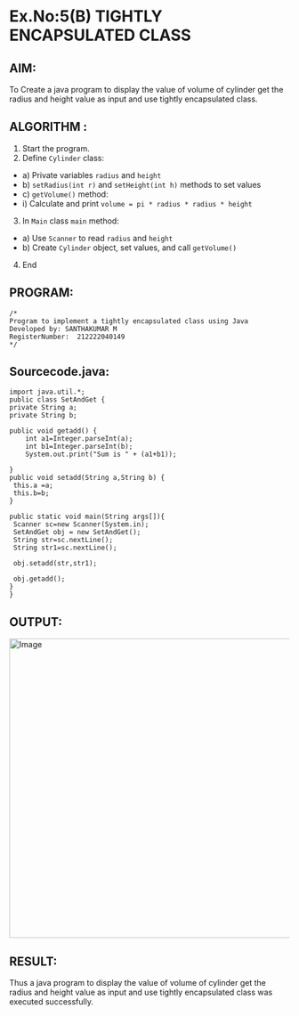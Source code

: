 # Ex.No:5(B) TIGHTLY ENCAPSULATED CLASS

## AIM:
To Create a java program to display the value of volume of cylinder get the radius and height value as input and use tightly encapsulated class.

## ALGORITHM :
1.	Start the program.
2.	Define `Cylinder` class:
-	a) Private variables `radius` and `height`
-	b) `setRadius(int r)` and `setHeight(int h)` methods to set values
-	c) `getVolume()` method:
- i) Calculate and print `volume = pi * radius * radius * height`
3.	In `Main` class `main` method:
-	a) Use `Scanner` to read `radius` and `height`
-	b) Create `Cylinder` object, set values, and call `getVolume()`
4.	End
## PROGRAM:
 ```
/*
Program to implement a tightly encapsulated class using Java
Developed by: SANTHAKUMAR M
RegisterNumber:  212222040149
*/
```

## Sourcecode.java:
```
import java.util.*;
public class SetAndGet {
private String a;
private String b;

public void getadd() {
    int a1=Integer.parseInt(a);
    int b1=Integer.parseInt(b);
	System.out.print("Sum is " + (a1+b1)); 
	
}
public void setadd(String a,String b) {
 this.a =a;
 this.b=b;
}

public static void main(String args[]){
 Scanner sc=new Scanner(System.in);
 SetAndGet obj = new SetAndGet();
 String str=sc.nextLine();
 String str1=sc.nextLine();
 
 obj.setadd(str,str1);
 
 obj.getadd();
}
}
```





## OUTPUT:
<img width="538" alt="Image" src="https://github.com/user-attachments/assets/00b65b79-c858-471f-ad94-f6f11a4342bc" />


## RESULT:
Thus a java program to display the value of volume of cylinder get the radius and height value as input and use tightly encapsulated class was executed successfully.



